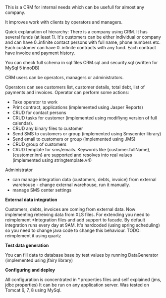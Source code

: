 This is a CRM for internal needs which can be usefull for almost any company.

It improves work with clients by operators and managers.

Quick explanation of hierarchy:
There is a company using CRM. It has several funds (at least 1). 
It's customers can be either individual or company and can have 0..infinite contact persons with full name, phone numbers etc.
Each customer can have 0..infinite contracts with any fund. Each contract have invoice and payment history. 

You can check full schema in sql files CRM.sql and security.sql (written for MySql 5 innoDB) 

CRM users can be operators, managers or administrators.

Operators can see customers list, customer details, total debt, list of payments and invoices. Operator can perform some actions:
- Take operator to work
- Print contract, applications (implemented using Jasper Reports)
- CRUD for contact persons
- CRUD tasks for customer (implemented using modifiyng version of full calendar). 
- CRUD any binary files to customer
- Send SMS to customers or group (implemented using Smscenter library)
- Send email to customers or group (implemented using JMS)
- CRUD group of customers
- CRUD template for sms/emails. Keywords like {customer.fullName}, {customer.inn} are supported and resolves into real values (implemented using stringtemplate.v4)

Administrator
- can manage integration data (customers, debts, invoice) from external warehouse - change external warehouse, run it manually.
- manage SMS center settings 

<b>External data integration</b>

Customers, debts, invoices are coming from external data. Now implementing retreiving data from XLS files. For extending you need to reimplement *Integration files and add support to facade.
By default integration runs every day at 9AM. It's hardcoded (using spring scheduling) so you need to change java code to change this behaviour. TODO: reimplement it using quartz


<b>Test data generation</b>

You can fill data to database base by test values by running DataGenerator (implemented using jfairy library)

<b>Configuring and deploy</b>

All configuration is concentrated in *.properties files and self explained (jms, jdbc properties)
It can be run on any application server. Was tested on Tomcat 6, 7, 8 using MySql.


